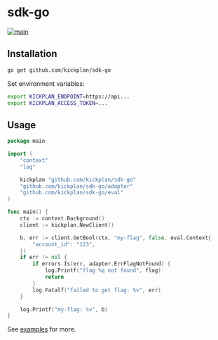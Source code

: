# sdk-go

[![main](https://github.com/kickplan/sdk-go/actions/workflows/main.yml/badge.svg)](https://github.com/kickplan/sdk-go/actions/workflows/main.yml)

## Installation

```bash
go get github.com/kickplan/sdk-go
```

Set environment variables:

```bash
export KICKPLAN_ENDPOINT=https://api...
export KICKPLAN_ACCESS_TOKEN=...
```

## Usage

```go
package main

import (
    "context"
    "log"

    kickplan "github.com/kickplan/sdk-go"
    "github.com/kickplan/sdk-go/adapter"
    "github.com/kickplan/sdk-go/eval"
)

func main() {
    ctx := context.Background()
    client := kickplan.NewClient()

    b, err := client.GetBool(ctx, "my-flag", false, eval.Context{
        "account_id": "123",
    })
    if err != nil {
        if errors.Is(err, adapter.ErrFlagNotFound) {
            log.Printf("flag %q not found", flag)
            return
        }
        log.Fatalf("failed to get flag: %v", err)
    }

    log.Printf("my-flag: %v", b)
}
```

See [examples](examples) for more.

